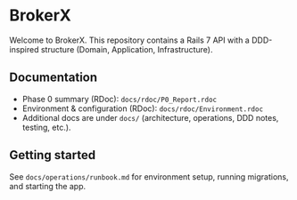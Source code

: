 # BrokerX

Welcome to BrokerX. This repository contains a Rails 7 API with a DDD-inspired structure (Domain, Application, Infrastructure).

## Documentation

- Phase 0 summary (RDoc): `docs/rdoc/P0_Report.rdoc`
- Environment & configuration (RDoc): `docs/rdoc/Environment.rdoc`
- Additional docs are under `docs/` (architecture, operations, DDD notes, testing, etc.).

## Getting started

See `docs/operations/runbook.md` for environment setup, running migrations, and starting the app.